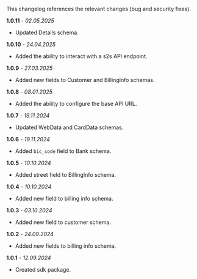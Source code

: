 This changelog references the relevant changes (bug and security fixes).

**1.0.11** - _02.05.2025_

- Updated Details schema.

**1.0.10** - _24.04.2025_

- Added the ability to interact with a s2s API endpoint.

**1.0.9** - _27.03.2025_

- Added new fields to Customer and BillingInfo schemas. 

**1.0.8** - _08.01.2025_

- Added the ability to configure the base API URL.

**1.0.7** - _19.11.2024_

- Updated WebData and CardData schemas.

**1.0.6** - _19.11.2024_

- Added `bic_code` field to Bank schema.

**1.0.5** - _10.10.2024_

- Added street field to BillingInfo schema.

**1.0.4** - _10.10.2024_

- Added new field to billing info schema.

**1.0.3** - _03.10.2024_

- Added new field to customer schema.

**1.0.2** - _24.09.2024_

- Added new fields to billing info schema.

**1.0.1** - _12.09.2024_

- Created sdk package.

